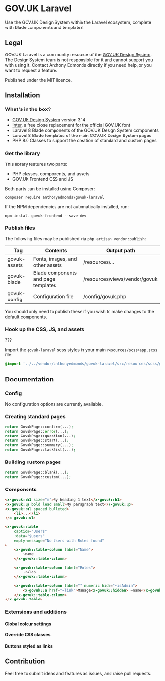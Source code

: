 # GOV.UK Laravel
Use the GOV.UK Design System within the Laravel ecosystem, complete with Blade components and templates!

## Legal
GOV.UK Laravel is a community resource of the [GOV.UK Design System](https://design-system.service.gov.uk). The Design System team is not responsible for it and cannot support you with using it. Contact Anthony Edmonds directly if you need help, or you want to request a feature.

Published under the MIT licence.

## Installation

### What's in the box?

* [GOV.UK Design System](https://design-system.service.gov.uk) version 3.14
* [Inter](https://fonts.google.com/specimen/Inter), a free close replacement for the official GOV.UK font
* Laravel 8 Blade components of the GOV.UK Design System components
* Laravel 8 Blade templates of the main GOV.UK Design System pages
* PHP 8.0 Classes to support the creation of standard and custom pages

### Get the library

This library features two parts:

* PHP classes, components, and assets
* GOV.UK Frontend CSS and JS

Both parts can be installed using Composer:

`composer require anthonyedmonds\govuk-laravel`

If the NPM dependencies are not automatically installed, run:

`npm install govuk-frontend --save-dev`

### Publish files

The following files may be published via `php artisan vendor:publish`:

| Tag          | Contents                            | Output path |
| ------------ | ----------------------------------- | ----------- |
| govuk-assets | Fonts, images, and other assets     | /resources/... |
| govuk-blade  | Blade components and page templates | /resources/views/vendor/govuk |
| govuk-config | Configuration file                  | /config/govuk.php |

You should only need to publish these if you wish to make changes to the default components.

### Hook up the CSS, JS, and assets

???

Import the `govuk-laravel` scss styles in your main `resources/scss/app.scss` file:

```scss
@import '../../vendor/anthonyedmonds/govuk-laravel/src/resources/scss/govuk-laravel.scss';
```

## Documentation

### Config

No configuration options are currently available.

### Creating standard pages

```php
return GovukPage::confirm(...);
return GovukPage::error(...);
return GovukPage::question(...);
return GovukPage::start(...);
return GovukPage::summary(...);
return GovukPage::tasklist(...);
```

### Building custom pages

```php
return GovukPage::blank(...);
return GovukPage::custom(...);
```

### Components

```html
<x-govuk::h1 size="m">My heading 1 text</x-govuk::h1>
<x-govuk::p bold lead small>My paragraph text</x-govuk::p>
<x-govuk::ul spaced bulleted>
    <li>...</li>
</x-govuk::ul>

<x-govuk::table
    caption="Users"
    :data="$users"
    empty-message="No Users with Roles found"
>
    <x-govuk::table-column label="Name">
        ~name
    </x-govuk::table-column>

    <x-govuk::table-column label="Roles">
        ~roles
    </x-govuk::table-column>

    <x-govuk::table-column label="" numeric hide="~isAdmin">
        <x-govuk::a href="~link">Manage<x-govuk::hidden> ~name</x-govuk::hidden></x-govuk::a>
    </x-govuk::table-column>
</x-govuk::table>
```

### Extensions and additions

#### Global colour settings

#### Override CSS classes

#### Buttons styled as links

## Contribution

Feel free to submit ideas and features as issues, and raise pull requests.
